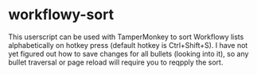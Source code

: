 # workflowy-sort
This userscript can be used with TamperMonkey to sort Workflowy lists alphabetically on hotkey press (default hotkey is Ctrl+Shift+S).
I have not yet figured out how to save changes for all bullets (looking into it), so any bullet traversal or page reload will require you to reqpply the sort.

